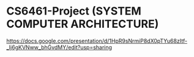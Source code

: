 # CS6461-Project (SYSTEM COMPUTER ARCHITECTURE)

https://docs.google.com/presentation/d/1HpR9sNrmiP8dX0pTYu68zItf-_Ij6gKVNww_bhGvdMY/edit?usp=sharing
